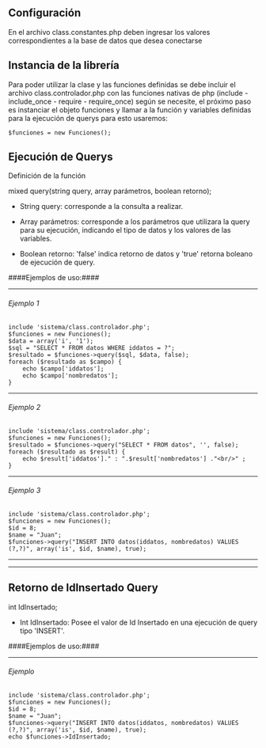 ## Configuración ##

En el archivo class.constantes.php deben ingresar los valores correspondientes a la base de datos que desea conectarse

## Instancia de la librería ##

Para poder utilizar la clase y las funciones definidas se debe incluir el archivo class.controlador.php con las funciones nativas de php (include - include_once - require - require_once) según se necesite, el próximo paso es instanciar el objeto funciones y llamar a la función y variables definidas para la ejecución de querys para esto usaremos:

    $funciones = new Funciones();


## Ejecución de Querys ##

Definición de la función

mixed query(string query, array parámetros, boolean retorno);

* String query: corresponde a la consulta a realizar.

* Array parámetros: corresponde a los parámetros que utilizara la query 
  para su ejecución, indicando el 
  tipo de datos y los valores de las variables.

* Boolean retorno: 'false' indica retorno de datos y 'true' retorna boleano 
  de ejecución de query.



####Ejemplos de uso:####

__________________________________________________________________________________________
###### Ejemplo 1 ######

    include 'sistema/class.controlador.php';
    $funciones = new Funciones();
    $data = array('i', '1');
    $sql = "SELECT * FROM datos WHERE iddatos = ?";
    $resultado = $funciones->query($sql, $data, false);
    foreach ($resultado as $campo) {
        echo $campo['iddatos'];
        echo $campo['nombredatos'];
    }

__________________________________________________________________________________________

###### Ejemplo 2 ######

    include 'sistema/class.controlador.php';
    $funciones = new Funciones();
    $resultado = $funciones->query("SELECT * FROM datos", '', false);
    foreach ($resultado as $result) {
        echo $result['iddatos']." : ".$result['nombredatos'] ."<br/>" ;
    }

__________________________________________________________________________________________

###### Ejemplo 3 ######

    include 'sistema/class.controlador.php';
    $funciones = new Funciones();
    $id = 8;
    $name = "Juan";
    $funciones->query("INSERT INTO datos(iddatos, nombredatos) VALUES (?,?)", array('is', $id, $name), true);

__________________________________________________________________________________________
__________________________________________________________________________________________

## Retorno de IdInsertado Query ##


int IdInsertado;


* Int IdInsertado: Posee el valor de Id Insertado en una ejecución de query tipo 'INSERT'.



####Ejemplos de uso:####

__________________________________________________________________________________________
###### Ejemplo ######

    include 'sistema/class.controlador.php';
    $funciones = new Funciones();
    $id = 8;
    $name = "Juan";
    $funciones->query("INSERT INTO datos(iddatos, nombredatos) VALUES (?,?)", array('is', $id, $name), true);
    echo $funciones->IdInsertado;
